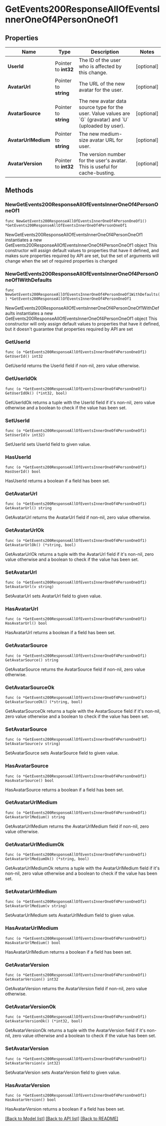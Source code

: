 # GetEvents200ResponseAllOfEventsInnerOneOf4PersonOneOf1

## Properties

Name | Type | Description | Notes
------------ | ------------- | ------------- | -------------
**UserId** | Pointer to **int32** | The ID of the user who is affected by this change.  | [optional] 
**AvatarUrl** | Pointer to **string** | The URL of the new avatar for the user.  | [optional] 
**AvatarSource** | Pointer to **string** | The new avatar data source type for the user.  Value values are &#x60;G&#x60; (gravatar) and &#x60;U&#x60; (uploaded by user).  | [optional] 
**AvatarUrlMedium** | Pointer to **string** | The new medium-size avatar URL for user.  | [optional] 
**AvatarVersion** | Pointer to **int32** | The version number for the user&#39;s avatar. This is useful for cache-busting.  | [optional] 

## Methods

### NewGetEvents200ResponseAllOfEventsInnerOneOf4PersonOneOf1

`func NewGetEvents200ResponseAllOfEventsInnerOneOf4PersonOneOf1() *GetEvents200ResponseAllOfEventsInnerOneOf4PersonOneOf1`

NewGetEvents200ResponseAllOfEventsInnerOneOf4PersonOneOf1 instantiates a new GetEvents200ResponseAllOfEventsInnerOneOf4PersonOneOf1 object
This constructor will assign default values to properties that have it defined,
and makes sure properties required by API are set, but the set of arguments
will change when the set of required properties is changed

### NewGetEvents200ResponseAllOfEventsInnerOneOf4PersonOneOf1WithDefaults

`func NewGetEvents200ResponseAllOfEventsInnerOneOf4PersonOneOf1WithDefaults() *GetEvents200ResponseAllOfEventsInnerOneOf4PersonOneOf1`

NewGetEvents200ResponseAllOfEventsInnerOneOf4PersonOneOf1WithDefaults instantiates a new GetEvents200ResponseAllOfEventsInnerOneOf4PersonOneOf1 object
This constructor will only assign default values to properties that have it defined,
but it doesn't guarantee that properties required by API are set

### GetUserId

`func (o *GetEvents200ResponseAllOfEventsInnerOneOf4PersonOneOf1) GetUserId() int32`

GetUserId returns the UserId field if non-nil, zero value otherwise.

### GetUserIdOk

`func (o *GetEvents200ResponseAllOfEventsInnerOneOf4PersonOneOf1) GetUserIdOk() (*int32, bool)`

GetUserIdOk returns a tuple with the UserId field if it's non-nil, zero value otherwise
and a boolean to check if the value has been set.

### SetUserId

`func (o *GetEvents200ResponseAllOfEventsInnerOneOf4PersonOneOf1) SetUserId(v int32)`

SetUserId sets UserId field to given value.

### HasUserId

`func (o *GetEvents200ResponseAllOfEventsInnerOneOf4PersonOneOf1) HasUserId() bool`

HasUserId returns a boolean if a field has been set.

### GetAvatarUrl

`func (o *GetEvents200ResponseAllOfEventsInnerOneOf4PersonOneOf1) GetAvatarUrl() string`

GetAvatarUrl returns the AvatarUrl field if non-nil, zero value otherwise.

### GetAvatarUrlOk

`func (o *GetEvents200ResponseAllOfEventsInnerOneOf4PersonOneOf1) GetAvatarUrlOk() (*string, bool)`

GetAvatarUrlOk returns a tuple with the AvatarUrl field if it's non-nil, zero value otherwise
and a boolean to check if the value has been set.

### SetAvatarUrl

`func (o *GetEvents200ResponseAllOfEventsInnerOneOf4PersonOneOf1) SetAvatarUrl(v string)`

SetAvatarUrl sets AvatarUrl field to given value.

### HasAvatarUrl

`func (o *GetEvents200ResponseAllOfEventsInnerOneOf4PersonOneOf1) HasAvatarUrl() bool`

HasAvatarUrl returns a boolean if a field has been set.

### GetAvatarSource

`func (o *GetEvents200ResponseAllOfEventsInnerOneOf4PersonOneOf1) GetAvatarSource() string`

GetAvatarSource returns the AvatarSource field if non-nil, zero value otherwise.

### GetAvatarSourceOk

`func (o *GetEvents200ResponseAllOfEventsInnerOneOf4PersonOneOf1) GetAvatarSourceOk() (*string, bool)`

GetAvatarSourceOk returns a tuple with the AvatarSource field if it's non-nil, zero value otherwise
and a boolean to check if the value has been set.

### SetAvatarSource

`func (o *GetEvents200ResponseAllOfEventsInnerOneOf4PersonOneOf1) SetAvatarSource(v string)`

SetAvatarSource sets AvatarSource field to given value.

### HasAvatarSource

`func (o *GetEvents200ResponseAllOfEventsInnerOneOf4PersonOneOf1) HasAvatarSource() bool`

HasAvatarSource returns a boolean if a field has been set.

### GetAvatarUrlMedium

`func (o *GetEvents200ResponseAllOfEventsInnerOneOf4PersonOneOf1) GetAvatarUrlMedium() string`

GetAvatarUrlMedium returns the AvatarUrlMedium field if non-nil, zero value otherwise.

### GetAvatarUrlMediumOk

`func (o *GetEvents200ResponseAllOfEventsInnerOneOf4PersonOneOf1) GetAvatarUrlMediumOk() (*string, bool)`

GetAvatarUrlMediumOk returns a tuple with the AvatarUrlMedium field if it's non-nil, zero value otherwise
and a boolean to check if the value has been set.

### SetAvatarUrlMedium

`func (o *GetEvents200ResponseAllOfEventsInnerOneOf4PersonOneOf1) SetAvatarUrlMedium(v string)`

SetAvatarUrlMedium sets AvatarUrlMedium field to given value.

### HasAvatarUrlMedium

`func (o *GetEvents200ResponseAllOfEventsInnerOneOf4PersonOneOf1) HasAvatarUrlMedium() bool`

HasAvatarUrlMedium returns a boolean if a field has been set.

### GetAvatarVersion

`func (o *GetEvents200ResponseAllOfEventsInnerOneOf4PersonOneOf1) GetAvatarVersion() int32`

GetAvatarVersion returns the AvatarVersion field if non-nil, zero value otherwise.

### GetAvatarVersionOk

`func (o *GetEvents200ResponseAllOfEventsInnerOneOf4PersonOneOf1) GetAvatarVersionOk() (*int32, bool)`

GetAvatarVersionOk returns a tuple with the AvatarVersion field if it's non-nil, zero value otherwise
and a boolean to check if the value has been set.

### SetAvatarVersion

`func (o *GetEvents200ResponseAllOfEventsInnerOneOf4PersonOneOf1) SetAvatarVersion(v int32)`

SetAvatarVersion sets AvatarVersion field to given value.

### HasAvatarVersion

`func (o *GetEvents200ResponseAllOfEventsInnerOneOf4PersonOneOf1) HasAvatarVersion() bool`

HasAvatarVersion returns a boolean if a field has been set.


[[Back to Model list]](../README.md#documentation-for-models) [[Back to API list]](../README.md#documentation-for-api-endpoints) [[Back to README]](../README.md)


